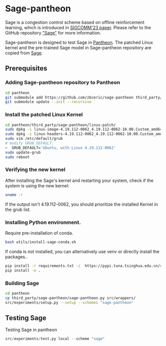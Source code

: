 # Sage-pantheon
Sage is a congestion control scheme based on offline reinforcement learning, which is introduced in [SIGCOMM'23 paper](https://dl.acm.org/doi/10.1145/3603269.3604838). Please refer to the GitHub repository ["Sage"](https://github.com/Soheil-ab/sage.git) for more information.

Sage-pantheon is designed to test Sage in [Pantheon](https://github.com/StanfordSNR/pantheon.git). The patched Linux kernel and the pre-trained Sage model in Sage-pantheon repository are copied from [Sage](https://github.com/Soheil-ab/sage.git).

## Prerequisites

### Adding Sage-pantheon repository to Pantheon
```bash
cd pantheon
git submodule add https://github.com/zbceric/sage-pantheon third_party/sage-pantheon
git submodule update --init --recursive
```

### Install the patched Linux Kernel
```bash
cd pantheon/third_party/sage-pantheon/linux-patch/
sudo dpkg -i linux-image-4.19.112-0062_4.19.112-0062-10.00.Custom_amd64.deb
sudo dpkg -i linux-headers-4.19.112-0062_4.19.112-0062-10.00.Custom_amd64.deb
sudo vim /etc/default/grub
# modify GRUB_DEFAULT:
>  GRUB_DEFAULT='Ubuntu, with Linux 4.19.112-0062'
sudo update-grub
sudo reboot 
```

### Verifying the new kernel
After installing the Sage's kernel and restarting your system, check if the system is using the new kernel:
```bash
uname -r
```
If the output isn't 4.19.112-0062, you should prioritize the installed Kernel in the grub list.

### Installing Python environment.
Require pre-installation of conda.
```bash
bash utils/install-sage-conda.sh
```

If conda is not installed, you can alternatively use venv or directly install the packages..
```bash
pip install -r requirements.txt -i  https://pypi.tuna.tsinghua.edu.cn/simple
pip install -e .
```

### Building Sage
```bash
cd pantheon
cp third_party/sage-pantheon/sage-pantheon.py src/wrappers/
src/experiments/setup.py --setup --schemes "sage-pantheon"
```

## Testing Sage
Testing Sage in pantheon
```python
src/experiments/test.py local --scheme "sage"
```
